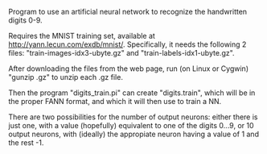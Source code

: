 Program to use an artificial neural network to recognize the handwritten digits 0-9.

Requires the MNIST training set, available at http://yann.lecun.com/exdb/mnist/. Specifically, it needs the following 2 files: "train-images-idx3-ubyte.gz" and "train-labels-idx1-ubyte.gz".

After downloading the files from the web page, run (on Linux or Cygwin) "gunzip <name-of-file>.gz" to unzip each .gz file.

Then the program "digits_train.pi" can create "digits.train", which will be in the proper FANN format, and which it will then use to train a NN.

There are two possibilities for the number of output neurons: either there is just one, with a value (hopefully) equivalent to one of the digits 0...9, or 10 output neurons, with (ideally) the appropiate neuron having a value of 1 and the rest -1.
